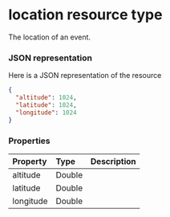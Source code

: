 # location resource type

The location of an event.

### JSON representation

Here is a JSON representation of the resource

```json
{
  "altitude": 1024,
  "latitude": 1024,
  "longitude": 1024
}

```
### Properties
| Property	   | Type	|Description|
|:---------------|:--------|:----------|
|altitude|Double||
|latitude|Double||
|longitude|Double||

<!-- uuid: a904936d-8941-4f54-8b88-ce12fcc93f52
2015-10-12 21:30:00 UTC -->